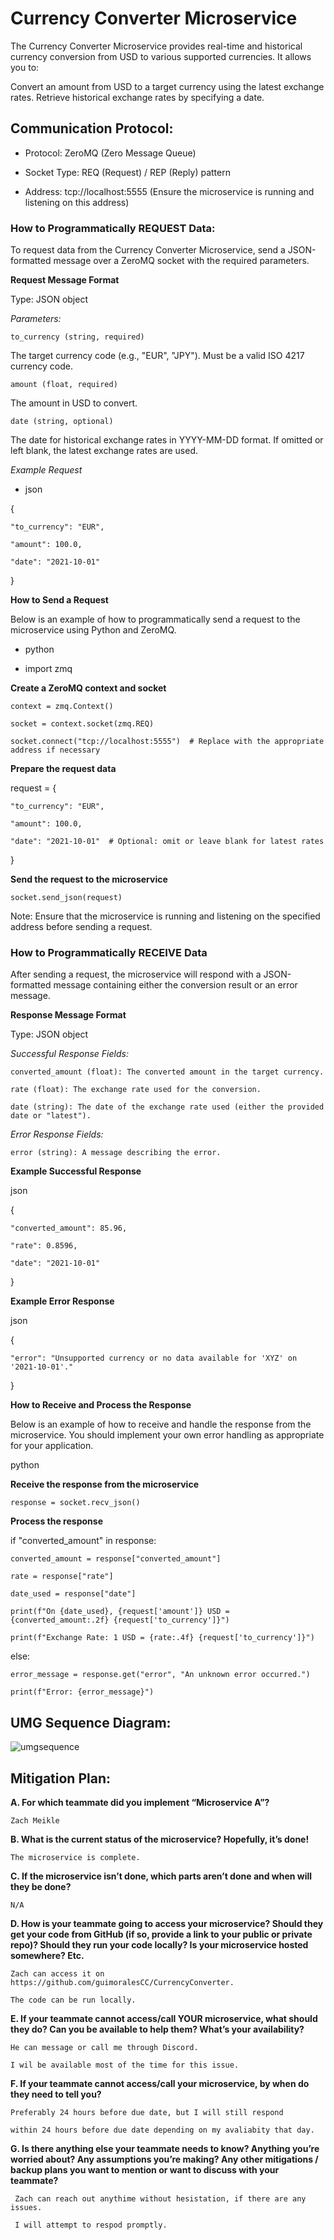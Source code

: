# Currency Converter Microservice

The Currency Converter Microservice provides real-time and historical currency conversion from USD to various supported currencies. It allows you to:

Convert an amount from USD to a target currency using the latest exchange rates.
Retrieve historical exchange rates by specifying a date.

## Communication Protocol:

  * Protocol: ZeroMQ (Zero Message Queue)

  * Socket Type: REQ (Request) / REP (Reply) pattern

  * Address: tcp://localhost:5555 (Ensure the microservice is running and listening on this address)


### How to Programmatically REQUEST Data:

To request data from the Currency Converter Microservice, send a JSON-formatted message over a ZeroMQ socket with the required parameters.

**Request Message Format**

Type: JSON object

*Parameters:*

    to_currency (string, required) 
    
  The target currency code (e.g., "EUR", "JPY"). Must be a valid ISO 4217 currency code.

    amount (float, required)
    
  The amount in USD to convert.

    date (string, optional) 
  The date for historical exchange rates in YYYY-MM-DD format. If omitted or left blank, the latest exchange rates are used.

*Example Request*

* json

{

    "to_currency": "EUR",
  
    "amount": 100.0,
  
    "date": "2021-10-01"  
  
}


**How to Send a Request**

Below is an example of how to programmatically send a request to the microservice using Python and ZeroMQ. 

* python

* import zmq

**Create a ZeroMQ context and socket**

    context = zmq.Context()

    socket = context.socket(zmq.REQ)
    
    socket.connect("tcp://localhost:5555")  # Replace with the appropriate address if necessary

**Prepare the request data**

request = {

    "to_currency": "EUR",
    
    "amount": 100.0,
    
    "date": "2021-10-01"  # Optional: omit or leave blank for latest rates
}

**Send the request to the microservice**

    socket.send_json(request)

Note: Ensure that the microservice is running and listening on the specified address before sending a request.

### How to Programmatically RECEIVE Data
After sending a request, the microservice will respond with a JSON-formatted message containing either the conversion result or an error message.

**Response Message Format**

Type: JSON object

*Successful Response Fields:*

    converted_amount (float): The converted amount in the target currency.

    rate (float): The exchange rate used for the conversion.

    date (string): The date of the exchange rate used (either the provided date or "latest").

*Error Response Fields:*

    error (string): A message describing the error.

**Example Successful Response**

json

{

    "converted_amount": 85.96,
  
    "rate": 0.8596,
  
    "date": "2021-10-01"
  
}

**Example Error Response**

json

{

    "error": "Unsupported currency or no data available for 'XYZ' on '2021-10-01'."
  
}

**How to Receive and Process the Response**

Below is an example of how to receive and handle the response from the microservice. You should implement your own error handling as appropriate for your application.

python

**Receive the response from the microservice**

    response = socket.recv_json()

**Process the response**

if "converted_amount" in response:

    converted_amount = response["converted_amount"]
    
    rate = response["rate"]
    
    date_used = response["date"]
    
    print(f"On {date_used}, {request['amount']} USD = {converted_amount:.2f} {request['to_currency']}")
    
    print(f"Exchange Rate: 1 USD = {rate:.4f} {request['to_currency']}")
else:

    error_message = response.get("error", "An unknown error occurred.")
    
    print(f"Error: {error_message}")

## UMG Sequence Diagram:

![umgsequence](https://github.com/user-attachments/assets/16b317b8-1605-4589-89a9-211b1b10ae37)


## Mitigation Plan:

**A.	For which teammate did you implement “Microservice A”?**
  
    Zach Meikle

**B.	What is the current status of the microservice? Hopefully, it’s done!**

    The microservice is complete. 

**C.	If the microservice isn’t done, which parts aren’t done and when will they be done?**

    N/A

**D.	How is your teammate going to access your microservice? Should they get your code from GitHub (if so, provide a link to your public or private repo)? Should they run your code locally? Is your microservice hosted somewhere? Etc.**

    Zach can access it on https://github.com/guimoralesCC/CurrencyConverter.
    
    The code can be run locally. 

**E.	If your teammate cannot access/call YOUR microservice, what should they do? Can you be available to help them? What’s your availability?**

    He can message or call me through Discord.
    
    I wil be available most of the time for this issue. 

**F.	If your teammate cannot access/call your microservice, by when do they need to tell you?**

    Preferably 24 hours before due date, but I will still respond 
    
    within 24 hours before due date depending on my avaliabity that day. 

**G.	Is there anything else your teammate needs to know? Anything you’re worried about? Any assumptions you’re making? Any other mitigations / backup plans you want to mention or want to discuss with your teammate?**

     Zach can reach out anythime without hesistation, if there are any issues. 
     
     I will attempt to respod promptly. 


